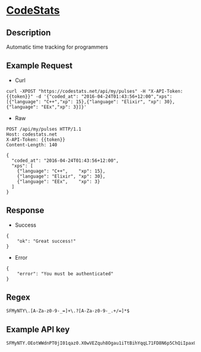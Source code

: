 # [CodeStats](https://codestats.net/api-docs)

## __Description__
Automatic time tracking for programmers

## __Example Request__
* Curl
```
curl -XPOST "https://codestats.net/api/my/pulses" -H "X-API-Token: {{token}}" -d '{"coded_at": "2016-04-24T01:43:56+12:00","xps": [{"language": "C++","xp": 15},{"language": "Elixir", "xp": 30},{"language": "EEx","xp": 3}]}'
```

* Raw
```
POST /api/my/pulses HTTP/1.1
Host: codestats.net
X-API-Token: {{token}}
Content-Length: 140

{
  "coded_at": "2016-04-24T01:43:56+12:00",
  "xps": [
    {"language": "C++",    "xp": 15},
    {"language": "Elixir", "xp": 30},
    {"language": "EEx",    "xp": 3}
  ]
}
```

## __Response__
* Success
```
{
    "ok": "Great success!"
}
```
* Error
```
{
    "error": "You must be authenticated"
}
```
## __Regex__
```
SFMyNTY\.[A-Za-z0-9-_=]+\.?[A-Za-z0-9-_.+/=]*$
```

## __Example API key__
```
SFMyNTY.OEotWWdnPT0jI01qaz0.X0wVEZquh8Ogau1iTtBihYqqL71FD8N6p5ChQiIpaxQ....
```